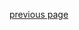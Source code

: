 [previous page](https://github.com/Raisul191491/Docker-Beginner/blob/main/YAML-introduction/YAML_introduction.md)
